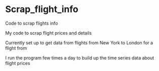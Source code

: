 # Scrap_flight_info
 Code to scrap flights info
 
 
 My code to scrap flight prices and details
 
Currently set up to get data from flights from New York to London for a flight from 
 
I run the program few times a day to build up the time series data about flight prices